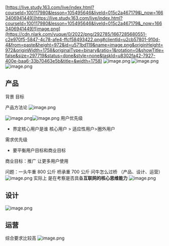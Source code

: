 [https://live.study.163.com/live/index.html?courseId=100117980&lesson=105495646&liveId=015c2a467179&\_now=1663406941449](https://live.study.163.com/live/index.html?courseId=100117980&lesson=105495646&liveId=015c2a467179&_now=1663406941449)![image.png](https://cdn.nlark.com/yuque/0/2022/png/292785/1667285680551-c2e970f5-5847-4c78-afe4-ffcf58493422.png#clientId=u2cb57801-910d-4&from=paste&height=972&id=u571bd119&name=image.png&originHeight=972&originWidth=1758&originalType=binary&ratio=1&rotation=0&showTitle=false&size=297719&status=done&style=none&taskId=u8302fa42-7927-400e-baa6-33b70463e5b&title=&width=1758)
![image.png](https://cdn.nlark.com/yuque/0/2022/png/292785/1667286476423-a770695e-a7ac-462b-a83d-1ecf46c5c513.png#clientId=u9f0d2b55-dcb9-4&from=paste&height=668&id=ua3021cc6&name=image.png&originHeight=668&originWidth=1616&originalType=binary&ratio=1&rotation=0&showTitle=false&size=252093&status=done&style=none&taskId=ua5358be9-75fe-404a-b56a-0a3df31361f&title=&width=1616)
![image.png](https://cdn.nlark.com/yuque/0/2022/png/292785/1667286594951-2e286310-3bc5-4203-851d-769465b61c13.png#clientId=u9f0d2b55-dcb9-4&from=paste&height=1298&id=ua6abfaf4&name=image.png&originHeight=1298&originWidth=2250&originalType=binary&ratio=1&rotation=0&showTitle=false&size=741440&status=done&style=none&taskId=u55de3987-b54e-4b10-b7f5-3f96bf1f406&title=&width=2250)
![image.png](https://cdn.nlark.com/yuque/0/2022/png/292785/1667289259315-b59d4d0d-1f6a-44a3-a2dd-c19bc8430531.png#clientId=u2a577a2d-d551-4&from=paste&height=964&id=u48d6c688&name=image.png&originHeight=964&originWidth=2050&originalType=binary&ratio=1&rotation=0&showTitle=false&size=1421739&status=done&style=none&taskId=uc026a4c4-169b-462a-8f8d-a7382db78ab&title=&width=2050)

## 产品

背景
目标

产品方法论
![image.png](https://cdn.nlark.com/yuque/0/2022/png/292785/1667285257757-28c7c72d-2ec9-471c-a533-9c1ecec8bafd.png#clientId=u2c765e9d-074b-4&from=paste&height=1084&id=u60460339&name=image.png&originHeight=1084&originWidth=1314&originalType=binary&ratio=1&rotation=0&showTitle=false&size=1355515&status=done&style=none&taskId=u657ed2e8-eab6-4de9-a084-c8c1be7db01&title=&width=1314)

![image.png](https://cdn.nlark.com/yuque/0/2022/png/292785/1667285177026-eca3f0f6-87d9-49f1-b9d8-819a79eff37e.png#clientId=u2c765e9d-074b-4&from=paste&height=1096&id=u67b5f57c&name=image.png&originHeight=1096&originWidth=1996&originalType=binary&ratio=1&rotation=0&showTitle=false&size=726763&status=done&style=none&taskId=ue77ce296-dede-47ee-a723-62717249852&title=&width=1996)![image.png](https://cdn.nlark.com/yuque/0/2022/png/292785/1667285187489-d231af6c-b85f-4f7e-974e-eb8127f51d05.png#clientId=u2c765e9d-074b-4&from=paste&height=1160&id=ufa8588b3&name=image.png&originHeight=1160&originWidth=2318&originalType=binary&ratio=1&rotation=0&showTitle=false&size=1260904&status=done&style=none&taskId=u86c9ba61-05f9-4031-b848-51bc83b5329&title=&width=2318)
用户优先级

- 界定核心用户是谁 核心用户 > 适应性用户>圈外用户

需求优先级

- 要平衡用户目标和商业目标

商业目标：推广 让更多用户使用

问题：一头牛重 800 公斤 桥承重 700 公斤 问牛怎么过桥 （产品、设计、运营）
![image.png](https://cdn.nlark.com/yuque/0/2022/png/292785/1667298440721-9773abc6-50eb-4641-af7c-2ae78cbaecbe.png#clientId=ue529cef3-16c2-4&from=paste&height=1062&id=u4a2c6967&name=image.png&originHeight=1062&originWidth=2184&originalType=binary&ratio=1&rotation=0&showTitle=false&size=547412&status=done&style=none&taskId=uf831530c-4a94-4ac3-925f-ae77b792724&title=&width=2184)
实际上 是在考察是否具备**互联网的核心思维能力**
![image.png](https://cdn.nlark.com/yuque/0/2022/png/292785/1667298997342-ddd1a43b-2ab8-4a64-8bcf-69dd1263355a.png#clientId=uded2d4c0-0189-4&from=paste&height=1244&id=u5e962ab7&name=image.png&originHeight=1244&originWidth=1546&originalType=binary&ratio=1&rotation=0&showTitle=false&size=992933&status=done&style=none&taskId=uf79a3ceb-eb1d-447c-98cc-18dca132aa2&title=&width=1546)

## 设计

![image.png](https://cdn.nlark.com/yuque/0/2022/png/292785/1667285358837-ce50fa7d-2efc-471a-95e8-a0f7b433abaa.png#clientId=u2cb57801-910d-4&from=paste&height=1108&id=u1de08de9&name=image.png&originHeight=1108&originWidth=1830&originalType=binary&ratio=1&rotation=0&showTitle=false&size=2070806&status=done&style=none&taskId=ubc261217-acf0-4133-a4fc-2b95ec50c91&title=&width=1830)

## 运营

综合要求比较高
![image.png](https://cdn.nlark.com/yuque/0/2022/png/292785/1667285561514-1088c766-75d9-4d75-a522-1711ff6f5671.png#clientId=u2cb57801-910d-4&from=paste&height=1044&id=u47ed9395&name=image.png&originHeight=1044&originWidth=1722&originalType=binary&ratio=1&rotation=0&showTitle=false&size=1859745&status=done&style=none&taskId=u76bc4286-699d-413a-9274-b9605d8e58c&title=&width=1722)

##
